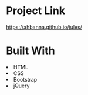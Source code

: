 # Project Link 
https://ahbanna.github.io/jules/
# Built With
<li>HTML
<li>CSS
<li>Bootstrap
<li>jQuery
